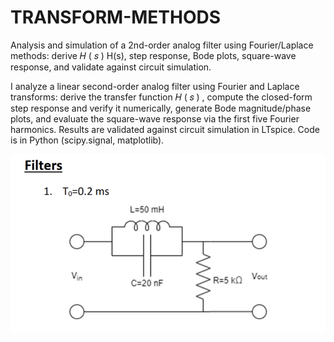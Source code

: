 # TRANSFORM-METHODS
Analysis and simulation of a 2nd-order analog filter using Fourier/Laplace methods: derive  𝐻 ( 𝑠 ) H(s), step response, Bode plots, square-wave response, and validate against circuit simulation.


I analyze a linear second-order analog filter using Fourier and Laplace transforms: derive the transfer function 
𝐻
(
𝑠
)
, compute the closed-form step response and verify it numerically, generate Bode magnitude/phase plots, and evaluate the square-wave response via the first five Fourier harmonics. Results are validated against circuit simulation in LTspice. Code is in Python (scipy.signal, matplotlib).

![Filter diagram](assets/img/Filter.png)
